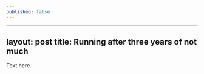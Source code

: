 ```yaml
---
published: false
---
```

---
layout: post
title: Running after three years of not much
---

Text here.
